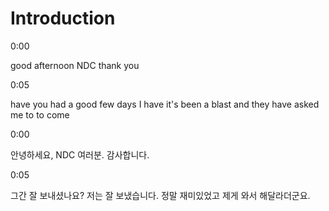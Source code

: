 # Introduction

0:00

good afternoon NDC thank you 

0:05

have you had a good few days I have it's been a blast and they have asked me to to come

0:00 

안녕하세요, NDC 여러분. 감사합니다.

0:05

그간 잘 보내셨나요? 저는 잘 보냈습니다. 정말 재미있었고 제게 와서 해달라더군요. 

